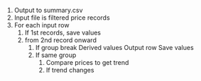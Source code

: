 1. Output to summary.csv
2. Input file is filtered price records
3. For each input row
	1. If 1st records, save values
	2. from 2nd record onward
		1.  If group break
			Derived values
			Output row
			Save values
		 2. If same group
			 1. Compare prices to get trend
			 2. If trend changes